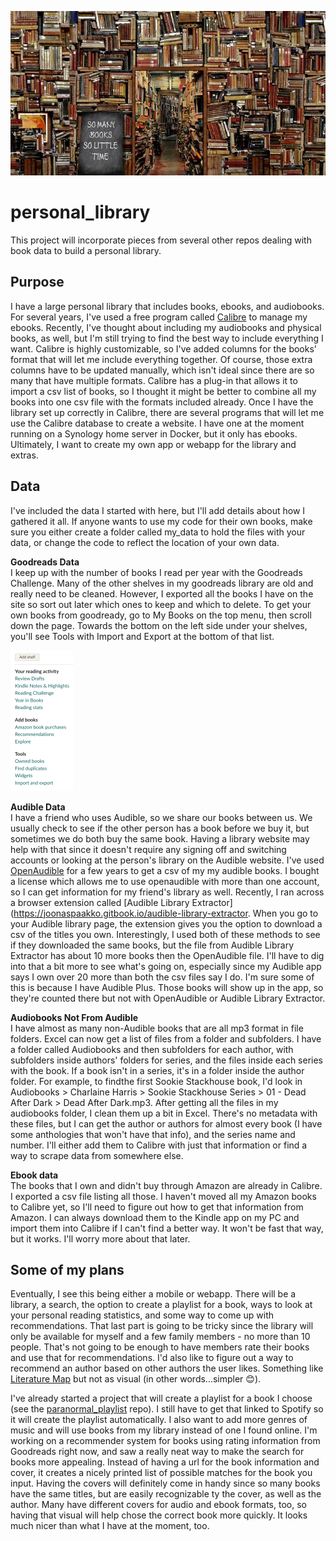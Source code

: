 ![so many books so little time](img/so_little_time.jpg)

# personal_library
This project will incorporate pieces from several other repos dealing with book data to build a personal library.

## Purpose  
I have a large personal library that includes books, ebooks, and audiobooks. For several years, I've used a free program called [Calibre](https://calibre-ebook.com/) to manage my ebooks. Recently, I've thought about including my audiobooks and physical books, as well, but I'm still trying to find the best way to include everything I want. Calibre is highly customizable, so I've added columns for the books' format that will let me include everything together. Of course, those extra columns have to be updated manually, which isn't ideal since there are so many that have multiple formats. Calibre has a plug-in that allows it to import a csv list of books, so I thought it might be better to combine all my books into one csv file with the formats included already. Once I have the library set up correctly in Calibre, there are several programs that will let me use the Calibre database to create a website. I have one at the moment running on a Synology home server in Docker, but it only has ebooks. Ultimately, I want to create my own app or webapp for the library and extras.

## Data  
I've included the data I started with here, but I'll add details about how I gathered it all. If anyone wants to use my code for their own books, make sure you either create a folder called my_data to hold the files with your data, or change the code to reflect the location of your own data.

**Goodreads Data**  
I keep up with the number of books I read per year with the Goodreads Challenge. Many of the other shelves in my goodreads library are old and really need to be cleaned. However, I exported all the books I have on the site so sort out later which ones to keep and which to delete. To get your own books from goodready, go to My Books on the top menu, then scroll down the page. Towards the bottom on the left side under your shelves, you'll see Tools with Import and Export at the bottom of that list. 
<div><img src="img/gr_tools.png"></div>

**Audible Data**  
I have a friend who uses Audible, so we share our books between us. We usually check to see if the other person has a book before we buy it, but sometimes we do both buy the same book. Having a library website may help with that since it doesn't require any signing off and switching accounts or looking at the person's library on the Audible website. I've used [OpenAudible](https://openaudible.org/) for a few years to get a csv of my my audible books. I bought a license which allows me to use openaudible with more than one account, so I can get information for my friend's library as well. Recently, I ran across a browser extension called [Audible Library Extractor](https://joonaspaakko.gitbook.io/audible-library-extractor. When you go to your Audible library page, the extension gives you the option to download a csv of the titles you own. Interestingly, I used both of these methods to see if they downloaded the same books, but the file from Audible Library Extractor has about 10 more books then the OpenAudible file. I'll have to dig into that a bit more to see what's going on, especially since my Audible app says I own over 20 more than both the csv files say I do. I'm sure some of this is because I have Audible Plus. Those books will show up in the app, so they're counted there but not with OpenAudible or Audible Library Extractor.

**Audiobooks Not From Audible**  
I have almost as many non-Audible books that are all mp3 format in file folders. Excel can now get a list of files from a folder and subfolders. I have a folder called Audiobooks and then subfolders for each author, with subfolders inside authors' folders for series, and the files inside each series with the book. If a book isn't in a series, it's in a folder inside the author folder. For example, to findthe first Sookie Stackhouse book, I'd look in Audiobooks > Charlaine Harris > Sookie Stackhouse Series > 01 - Dead After Dark > Dead After Dark.mp3. After getting all the files in my audiobooks folder, I clean them up a bit in Excel. There's no metadata with these files, but I can get the author or authors for almost every book (I have some anthologies that won't have that info), and the series name and number. I'll either add them to Calibre with just that information or find a way to scrape data from somewhere else.

**Ebook data**  
The books that I own and didn't buy through Amazon are already in Calibre. I exported a csv file listing all those. I haven't moved all my Amazon books to Calibre yet, so I'll need to figure out how to get that information from Amazon. I can always download them to the Kindle app on my PC and import them into Calibre if I can't find a better way. It won't be fast that way, but it works. I'll worry more about that later.

## Some of my plans  
Eventually, I see this being either a mobile or webapp. There will be a library, a search, the option to create a playlist for a book, ways to look at your personal reading statistics, and some way to come up with recommendations. That last part is going to be tricky since the library will only be available for myself and a few family members - no more than 10 people. That's not going to be enough to have members rate their books and use that for recommendations. I'd also like to figure out a way to recommend an author based on other authors the user likes. Something like [Literature Map](https://www.literature-map.com/) but not as visual (in other words...simpler 😊).  

I've already started a project that will create a playlist for a book I choose (see the [paranormal_playlist](https://github.com/StacyScudder/paranormal_playlist) repo). I still have to get that linked to Spotify so it will create the playlist automatically. I also want to add more genres of music and will use books from my library instead of one I found online. I'm working on a recommender system for books using rating information from Goodreads right now, and saw a really neat way to make the search for books more appealing. Instead of having a url for the book information and cover, it creates a nicely printed list of possible matches for the book you input. Having the covers will definitely come in handy since so many books have the same titles, but are easily recognizable ty the cover, as well as the author. Many have different covers for audio and ebook formats, too, so having that visual will help chose the correct book more quickly. It looks much nicer than what I have at the moment, too. 

